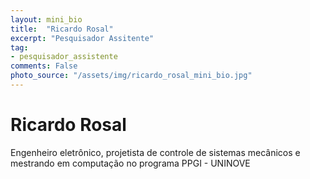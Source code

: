 ```yaml
---
layout: mini_bio
title:  "Ricardo Rosal"
excerpt: "Pesquisador Assitente"
tag:
- pesquisador_assistente
comments: False
photo_source: "/assets/img/ricardo_rosal_mini_bio.jpg"
---
```

# Ricardo Rosal

 Engenheiro eletrônico, projetista de controle de sistemas mecânicos e mestrando em computação no programa PPGI - UNINOVE
